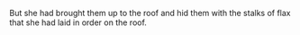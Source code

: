 But she had brought them up to the roof and hid them with the stalks of flax that she had laid in order on the roof.
